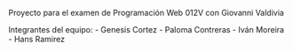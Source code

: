 Proyecto para el examen de Programación Web 012V con Giovanni Valdivia

Integrantes del equipo:
	- Genesis Cortez
	- Paloma Contreras
	- Iván Moreira
	- Hans Ramirez
